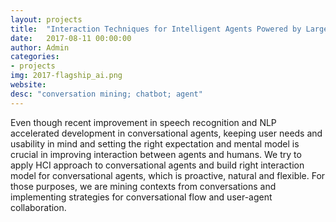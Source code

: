 ```yaml
---
layout: projects
title:  "Interaction Techniques for Intelligent Agents Powered by Large-Scale Conversation Mining"
date:   2017-08-11 00:00:00
author: Admin
categories:
- projects
img: 2017-flagship_ai.png
website:
desc: "conversation mining; chatbot; agent"
---
```

Even though recent improvement in speech recognition and NLP accelerated development in conversational agents, keeping user needs and usability in mind and setting the right expectation and mental model is crucial in improving interaction between agents and humans. We try to apply HCI approach to conversational agents and build right interaction model for conversational agents, which is proactive, natural and flexible. For those purposes, we are mining contexts from conversations and implementing strategies for conversational flow and user-agent collaboration.
